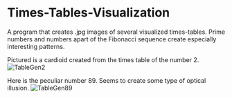 # Times-Tables-Visualization
A program that creates .jpg images of several visualized times-tables.  Prime numbers and numbers apart of the Fibonacci sequence create especially interesting patterns. 

Pictured is a cardioid created from the times table of the number 2.
![TableGen2](https://i.imgur.com/AGCg6tY.png)

Here is the peculiar number 89.  Seems to create some type of optical illusion.
![TableGen89](https://i.imgur.com/dnFsMes.png)
